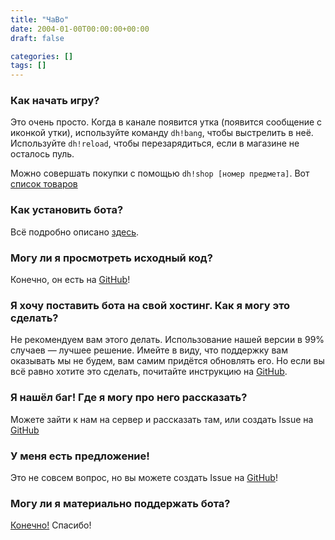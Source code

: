 ```yaml
---
title: "ЧаВо"
date: 2004-01-00T00:00:00+00:00
draft: false

categories: []
tags: []
---
```

### Как начать игру?

Это очень просто. Когда в канале появится утка (появится сообщение с иконкой утки), используйте команду `dh!bang`, чтобы выстрелить в неё. Используйте `dh!reload`, чтобы перезарядиться, если в магазине не осталось пуль.

Можно совершать покупки с помощью `dh!shop [номер предмета]`. Вот [список товаров](https://duckhunt.me/shop-items)

 

### Как установить бота?

Всё подробно описано [здесь](https://duckhunt.me/install-duckhunt).

 

### Могу ли я просмотреть исходный код?

Конечно, он есть на [GitHub](https://github.com/DuckHunt-discord/DHV3)!

 

### Я хочу поставить бота на свой хостинг. Как я могу это сделать?

Не рекомендуем вам этого делать. Использование нашей версии в 99% случаев — лучшее решение. Имейте в виду, что поддержку вам оказывать мы не будем, вам самим придётся обновлять его. Но если вы всё равно хотите это сделать, почитайте инструкцию на [GitHub](https://github.com/DuckHunt-discord/DHV3/blob/master/INSTALL.md).

 

### Я нашёл баг! Где я могу про него рассказать?

Можете зайти к нам на сервер и рассказать там, или создать Issue на [GitHub](https://github.com/DuckHunt-discord/DHV3/issues)

 

### У меня есть предложение!

Это не совсем вопрос, но вы можете создать Issue на [GitHub](https://github.com/DuckHunt-discord/DHV3/issues)!

 

### Могу ли я материально поддержать бота?

[Конечно!](http://ko-fi.com/duckhunt) Спасибо!
